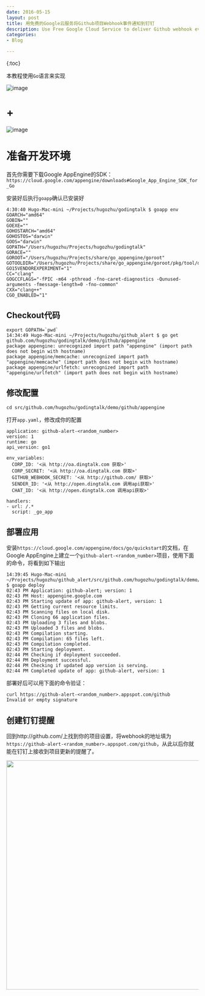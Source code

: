 ```yaml
---
date: 2016-05-15
layout: post
title: 用免费的Google云服务将Github项目Webhook事件通知到钉钉
description: Use Free Google Cloud Service to deliver Github webhook events to DingTalk
categories:
- Blog

---
```


{:toc}

本教程使用`Go`语言来实现

![image](http://static.dingtalk.com/media/lALOAQ6nfSvM5Q_229_43.png)

# + 

![image](https://cloud.google.com/_static/b1956bdfe3/images/new-gcp-logo.png)


# 准备开发环境

首先你需要下载Google AppEngine的SDK：`https://cloud.google.com/appengine/downloads#Google_App_Engine_SDK_for_Go`

安装好后执行`goapp`确认已安装好

```
4:30:40 Hugo-Mac-mini ~/Projects/hugozhu/godingtalk $ goapp env
GOARCH="amd64"
GOBIN=""
GOEXE=""
GOHOSTARCH="amd64"
GOHOSTOS="darwin"
GOOS="darwin"
GOPATH="/Users/hugozhu/Projects/hugozhu/godingtalk"
GORACE=""
GOROOT="/Users/hugozhu/Projects/share/go_appengine/goroot"
GOTOOLDIR="/Users/hugozhu/Projects/share/go_appengine/goroot/pkg/tool/darwin_amd64"
GO15VENDOREXPERIMENT="1"
CC="clang"
GOGCCFLAGS="-fPIC -m64 -pthread -fno-caret-diagnostics -Qunused-arguments -fmessage-length=0 -fno-common"
CXX="clang++"
CGO_ENABLED="1"

```

## Checkout代码

```
export GOPATH=`pwd`
14:34:49 Hugo-Mac-mini ~/Projects/hugozhu/github_alert $ go get github.com/hugozhu/godingtalk/demo/github/appengine
package appengine: unrecognized import path "appengine" (import path does not begin with hostname)
package appengine/memcache: unrecognized import path "appengine/memcache" (import path does not begin with hostname)
package appengine/urlfetch: unrecognized import path "appengine/urlfetch" (import path does not begin with hostname)
```

## 修改配置

```
cd src/github.com/hugozhu/godingtalk/demo/github/appengine
```

打开`app.yaml`，修改成你的配置

```
application: github-alert-<random_number>
version: 1
runtime: go
api_version: go1

env_variables:
  CORP_ID: '<从 http://oa.dingtalk.com 获取>'
  CORP_SECRET: '<从 http://oa.dingtalk.com 获取>'
  GITHUB_WEBHOOK_SECRET: '<从 http://github.com/ 获取>'
  SENDER_ID: '<从 http://open.dingtalk.com 调用api获取>'
  CHAT_ID: '<从 http://open.dingtalk.com 调用api获取>'

handlers:
- url: /.*
  script: _go_app
```  

## 部署应用

安装`https://cloud.google.com/appengine/docs/go/quickstart`的文档，在Google AppEngine上建立一个`github-alert-<random_number>`项目，使用下面的命令，将看到如下输出

```
14:39:45 Hugo-Mac-mini ~/Projects/hugozhu/github_alert/src/github.com/hugozhu/godingtalk/demo/github/appengine $ goapp deploy
02:43 PM Application: github-alert; version: 1
02:43 PM Host: appengine.google.com
02:43 PM Starting update of app: github-alert, version: 1
02:43 PM Getting current resource limits.
02:43 PM Scanning files on local disk.
02:43 PM Cloning 66 application files.
02:43 PM Uploading 3 files and blobs.
02:43 PM Uploaded 3 files and blobs.
02:43 PM Compilation starting.
02:43 PM Compilation: 65 files left.
02:43 PM Compilation completed.
02:43 PM Starting deployment.
02:44 PM Checking if deployment succeeded.
02:44 PM Deployment successful.
02:44 PM Checking if updated app version is serving.
02:44 PM Completed update of app: github-alert, version: 1
```

部署好后可以用下面的命令验证：

```
curl https://github-alert-<random_number>.appspot.com/github 
Invalid or empty signature
```

## 创建钉钉提醒

回到http://github.com/上找到你的项目设置，将webhook的地址填为`https://github-alert-<random_number>.appspot.com/github`，从此以后你就能在钉钉上接收到项目更新的提醒了。

<img src="http://ww2.sinaimg.cn/mw690/6bc40342gw1f3w2pykihej20k00zkadp.jpg" width="600"/>


